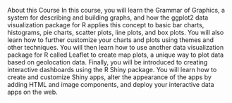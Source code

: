 About this Course
In this course, you will learn the Grammar of Graphics, a system for describing and building graphs, and how the ggplot2 data visualization package for R applies this concept to basic bar charts, histograms, pie charts, scatter plots, line plots, and box plots. You will also learn how to further customize your charts and plots using themes and other techniques. You will then learn how to use another data visualization package for R called Leaflet to create map plots, a unique way to plot data based on geolocation data. Finally, you will be introduced to creating interactive dashboards using the R Shiny package. You will learn how to create and customize Shiny apps, alter the appearance of the apps by adding HTML and image components, and deploy your interactive data apps on the web.
